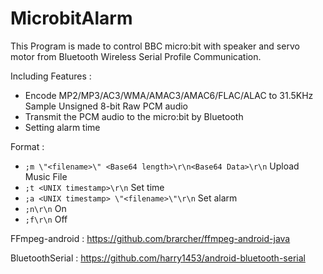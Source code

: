 # MicrobitAlarm

This Program is made to control BBC micro:bit with speaker and servo motor from Bluetooth Wireless Serial Profile Communication.

Including Features :
* Encode MP2/MP3/AC3/WMA/AMAC3/AMAC6/FLAC/ALAC to 31.5KHz Sample Unsigned 8-bit Raw PCM audio
* Transmit the PCM audio to the micro:bit by Bluetooth 
* Setting alarm time

Format :
* `;m \"<filename>\" <Base64 length>\r\n<Base64 Data>\r\n` Upload Music File
* `;t <UNIX timestamp>\r\n` Set time
* `;a <UNIX timestamp> \"<filename>\"\r\n` Set alarm
* `;n\r\n` On
* `;f\r\n` Off


FFmpeg-android : https://github.com/brarcher/ffmpeg-android-java

BluetoothSerial : https://github.com/harry1453/android-bluetooth-serial
